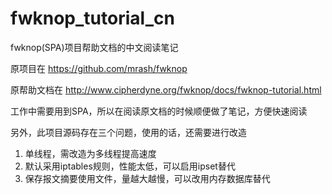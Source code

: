 # fwknop_tutorial_cn
fwknop(SPA)项目帮助文档的中文阅读笔记

原项目在 https://github.com/mrash/fwknop

原帮助文档在 http://www.cipherdyne.org/fwknop/docs/fwknop-tutorial.html

工作中需要用到SPA，所以在阅读原文档的时候顺便做了笔记，方便快速阅读

另外，此项目源码存在三个问题，使用的话，还需要进行改造
1. 单线程，需改造为多线程提高速度
2. 默认采用iptables规则，性能太低，可以启用ipset替代
3. 保存报文摘要使用文件，量越大越慢，可以改用内存数据库替代
